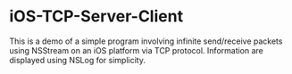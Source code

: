 # iOS-TCP-Server-Client
This is a demo of a simple program involving infinite send/receive packets using NSStream on an iOS platform via TCP protocol. Information are displayed using NSLog for simplicity.
